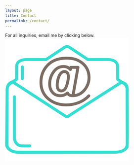 ```yaml
---
layout: page
title: Contact
permalink: /contact/
---
```

<div class="mailto">
  For all inquiries, email me by clicking below.
  <a href="mailto:okeydopeness@gmail.com?Subject=gifcompatible%20inquiry" target="_top"><img src="/assets/email.svg"></a>
</div>
